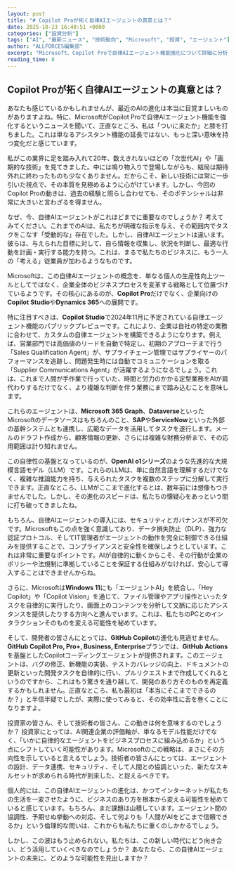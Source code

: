 ```yaml
---
layout: post
title: "# Copilot Proが拓く自律AIエージェントの真意とは？"
date: 2025-10-23 16:40:51 +0000
categories: ["投資分析"]
tags: ["AI", "最新ニュース", "技術動向", "Microsoft", "投資", "エージェント"]
author: "ALLFORCES編集部"
excerpt: "Microsoft、Copilot Proで自律AIエージェント機能強化について詳細に分析します。"
reading_time: 8
---
```


## Copilot Proが拓く自律AIエージェントの真意とは？

あなたも感じているかもしれませんが、最近のAIの進化は本当に目覚ましいものがありますよね。特に、MicrosoftがCopilot Proで自律AIエージェント機能を強化するというニュースを聞いて、正直なところ、私は「ついに来たか」と膝を打ちました。これは単なるアシスタント機能の延長ではない、もっと深い意味を持つ変化だと感じています。

私がこの業界に足を踏み入れて20年、数えきれないほどの「次世代AI」や「画期的な技術」を見てきました。中には鳴り物入りで登場しながらも、結局は期待外れに終わったものも少なくありません。だからこそ、新しい技術には常に一歩引いた視点で、その本質を見極めるように心がけています。しかし、今回のCopilot Proの動きは、過去の経験と照らし合わせても、そのポテンシャルは非常に大きいと言わざるを得ません。

なぜ、今、自律AIエージェントがこれほどまでに重要なのでしょうか？ 考えてみてください。これまでのAIは、私たちが明確な指示を与え、その範囲内でタスクをこなす「受動的な」存在でした。しかし、自律AIエージェントは違います。彼らは、与えられた目標に対して、自ら情報を収集し、状況を判断し、最適な行動を計画・実行する能力を持つ。これは、まるで私たちのビジネスに、もう一人の「考える」従業員が加わるようなものです。

Microsoftは、この自律AIエージェントの概念を、単なる個人の生産性向上ツールとしてではなく、企業全体のビジネスプロセスを変革する戦略として位置づけているようです。その核心にあるのが、**Copilot Pro**だけでなく、企業向けの**Copilot Studio**や**Dynamics 365**への展開です。

特に注目すべきは、**Copilot Studio**で2024年11月に予定されている自律エージェント機能のパブリックプレビューです。これにより、企業は自社の特定の業務に合わせて、カスタムの自律エージェントを構築できるようになります。例えば、営業部門では高価値のリードを自動で特定し、初期のアプローチまで行う「Sales Qualification Agent」が、サプライチェーン管理ではサプライヤーのパフォーマンスを追跡し、問題発生時には自動でコミュニケーションを取る「Supplier Communications Agent」が活躍するようになるでしょう。これは、これまで人間が手作業で行っていた、時間と労力のかかる定型業務をAIが肩代わりするだけでなく、より複雑な判断を伴う業務にまで踏み込むことを意味します。

これらのエージェントは、**Microsoft 365 Graph**、**Dataverse**といったMicrosoftのデータソースはもちろんのこと、**SAP**や**ServiceNow**といった外部の基幹システムとも連携し、広範なデータを活用してタスクを遂行します。メールのドラフト作成から、顧客情報の更新、さらには複雑な財務分析まで、その応用範囲は計り知れません。

この自律性の基盤となっているのが、**OpenAI o1シリーズ**のような先進的な大規模言語モデル（LLM）です。これらのLLMは、単に自然言語を理解するだけでなく、複雑な推論能力を持ち、与えられたタスクを複数のステップに分解して実行できます。正直なところ、LLMがここまで進化するとは、数年前には想像もつきませんでした。しかし、その進化のスピードは、私たちの懐疑心をあっという間に打ち破ってきましたね。

もちろん、自律AIエージェントの導入には、セキュリティとガバナンスが不可欠です。Microsoftもこの点を強く意識しており、データ損失防止（DLP）、強力な認証プロトコル、そしてIT管理者がエージェントの動作を完全に制御できる仕組みを提供することで、コンプライアンスと安全性を確保しようとしています。これは非常に重要なポイントです。AIが自律的に動くからこそ、その行動が企業のポリシーや法規制に準拠していることを保証する仕組みがなければ、安心して導入することはできませんからね。

さらに、Microsoftは**Windows 11**にも「エージェントAI」を統合し、「Hey Copilot」や「Copilot Vision」を通じて、ファイル管理やアプリ操作といったタスクを自律的に実行したり、画面上のコンテンツを分析して文脈に応じたアシスタンスを提供したりする方向へと進んでいます。これは、私たちのPCとのインタラクションそのものを変える可能性を秘めています。

そして、開発者の皆さんにとっては、**GitHub Copilot**の進化も見逃せません。**GitHub Copilot Pro, Pro+, Business, Enterprise**プランでは、**GitHub Actions**を基盤としたCopilotコーディングエージェントが提供されます。このエージェントは、バグの修正、新機能の実装、テストカバレッジの向上、ドキュメントの更新といった開発タスクを自律的に行い、プルリクエストまで作成してくれるというのですから、これはもう驚きを通り越して、開発のあり方そのものを再定義するかもしれません。正直なところ、私も最初は「本当にそこまでできるのか？」と半信半疑でしたが、実際に使ってみると、その効率性に舌を巻くことになりますよ。

投資家の皆さん、そして技術者の皆さん、この動きは何を意味するのでしょうか？ 投資家にとっては、AI関連企業の評価軸が、単なるモデル性能だけでなく、「いかに自律的なエージェントをビジネスプロセスに組み込めるか」という点にシフトしていく可能性があります。Microsoftのこの戦略は、まさにその方向性を示していると言えるでしょう。技術者の皆さんにとっては、エージェントの設計、データ連携、セキュリティ、そして人間との協調といった、新たなスキルセットが求められる時代が到来した、と捉えるべきです。

個人的には、この自律AIエージェントの進化は、かつてインターネットが私たちの生活を一変させたように、ビジネスのあり方を根本から変える可能性を秘めていると感じています。もちろん、まだ課題は山積しています。エージェント間の協調性、予期せぬ挙動への対応、そして何よりも「人間がAIをどこまで信頼できるか」という倫理的な問いは、これからも私たちに重くのしかかるでしょう。

しかし、この波はもう止められない。私たちは、この新しい時代にどう向き合い、どう活用していくべきなのでしょうか？ あなたなら、この自律AIエージェントの未来に、どのような可能性を見出しますか？

